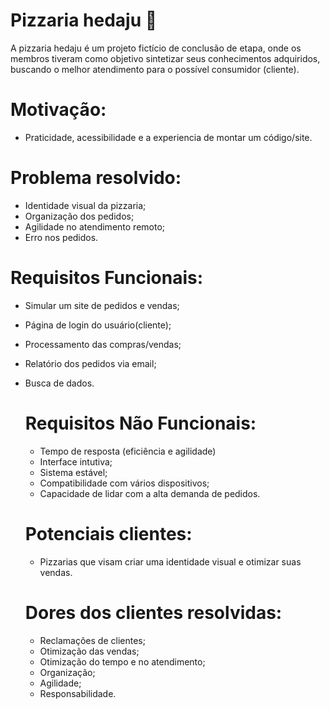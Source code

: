 # Pizzaria hedaju 🍕
A pizzaria hedaju é um projeto fictício de conclusão de etapa, onde os membros tiveram como objetivo sintetizar seus conhecimentos adquiridos, buscando o melhor atendimento para o possível consumidor (cliente).

# Motivação:
- Praticidade, acessibilidade e a experiencia de montar um código/site.

# Problema resolvido:
- Identidade visual da pizzaria;
- Organização dos pedidos;
- Agilidade no atendimento remoto;
- Erro nos pedidos.
  
# Requisitos Funcionais:
- Simular um site de pedidos e vendas;
- Página de login do usuário(cliente);
- Processamento das compras/vendas;
- Relatório dos pedidos via email;
- Busca de dados.

  # Requisitos Não Funcionais:
  - Tempo de resposta (eficiência e agilidade)
  - Interface intutiva;
  - Sistema estável;
  - Compatibilidade com vários dispositivos;
  - Capacidade de lidar com a alta demanda de pedidos.

  # Potenciais clientes:
  - Pizzarias que visam criar uma identidade visual e otimizar suas vendas.
 
  # Dores dos clientes resolvidas:
  - Reclamações de clientes;
  - Otimização das vendas;
  - Otimização do tempo e no atendimento;
  - Organização;
  - Agilidade;
  - Responsabilidade.
